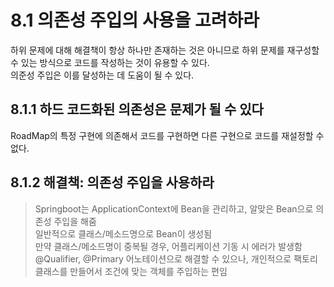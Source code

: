 # 8.1 의존성 주입의 사용을 고려하라

하위 문제에 대해 해결책이 항상 하나만 존재하는 것은 아니므로 하위 문제를 재구성할 수 있는 방식으로 코드를 작성하는 것이 유용할 수 있다.  
의준성 주입은 이를 달성하는 데 도움이 될 수 있다.  

## 8.1.1 하드 코드화된 의존성은 문제가 될 수 있다

RoadMap의 특정 구현에 의존해서 코드를 구현하면 다른 구현으로 코드를 재설정할 수 없다.  

## 8.1.2 해결책: 의존성 주입을 사용하라

> Springboot는 ApplicationContext에 Bean을 관리하고, 알맞은 Bean으로 의존성 주입을 해줌  
> 일반적으로 클래스/메소드명으로 Bean이 생성됨  
> 만약 클래스/메소드명이 중복될 경우, 어플리케이션 기동 시 에러가 발생함  
> @Qualifier, @Primary 어노테이션으로 해결할 수 있으나, 개인적으로 팩토리 클래스를 만들어서 조건에 맞는 객체를 주입하는 편임  
